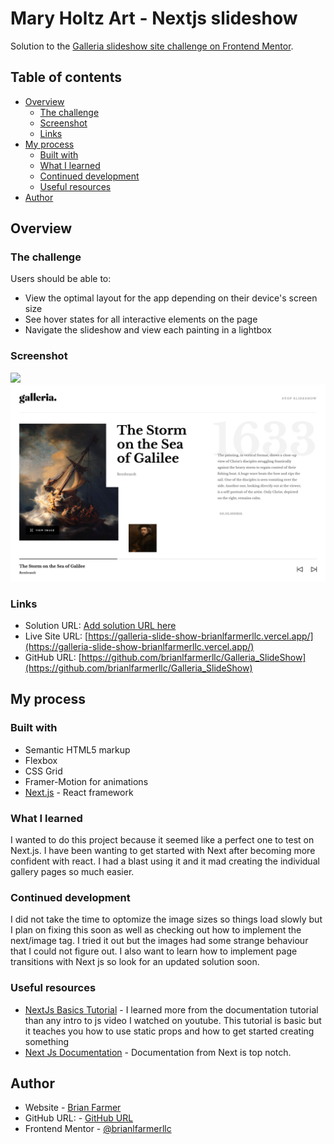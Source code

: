# Mary Holtz Art - Nextjs slideshow

Solution to the [Galleria slideshow site challenge on Frontend Mentor](https://www.frontendmentor.io/challenges/galleria-slideshow-site-tEA4pwsa6).

## Table of contents

- [Overview](#overview)
  - [The challenge](#the-challenge)
  - [Screenshot](#screenshot)
  - [Links](#links)
- [My process](#my-process)
  - [Built with](#built-with)
  - [What I learned](#what-i-learned)
  - [Continued development](#continued-development)
  - [Useful resources](#useful-resources)
- [Author](#author)

## Overview

### The challenge

Users should be able to:

- View the optimal layout for the app depending on their device's screen size
- See hover states for all interactive elements on the page
- Navigate the slideshow and view each painting in a lightbox

### Screenshot

![](./screenshot.png)
![](./screenshot2.png)

### Links

- Solution URL: [Add solution URL here](https://your-solution-url.com)
- Live Site URL: [https://galleria-slide-show-brianlfarmerllc.vercel.app/](https://galleria-slide-show-brianlfarmerllc.vercel.app/)
- GitHub URL: [https://github.com/brianlfarmerllc/Galleria_SlideShow](https://github.com/brianlfarmerllc/Galleria_SlideShow)

## My process

### Built with

- Semantic HTML5 markup
- Flexbox
- CSS Grid
- Framer-Motion for animations
- [Next.js](https://nextjs.org/) - React framework

### What I learned

I wanted to do this project because it seemed like a perfect one to test on Next.js. I have been wanting to get started with Next after becoming more confident with react. I had a blast using it and it mad creating the individual gallery pages so much easier.

### Continued development

I did not take the time to optomize the image sizes so things load slowly but I plan on fixing this soon as well as checking out how to implement the next/image tag. I tried it out but the images had some strange behaviour that I could not figure out. I also want to learn how to implement page transitions with Next js so look for an updated solution soon.

### Useful resources

- [NextJs Basics Tutorial](https://nextjs.org/learn/basics/create-nextjs-app?utm_source=next-site&utm_medium=homepage-cta&utm_campaign=next-website) - I learned more from the documentation tutorial than any intro to js video I watched on youtube. This tutorial is basic but it teaches you how to use static props and how to get started creating something
- [Next Js Documentation](https://nextjs.org/docs/getting-started) - Documentation from Next is top notch.

## Author

- Website - [Brian Farmer](https://brianfarmerwebdev.netlify.app)
- GitHub URL: - [GitHub URL](https://github.com/brianlfarmerllc)
- Frontend Mentor - [@brianlfarmerllc](https://www.frontendmentor.io/profile/brianlfarmerllc)
